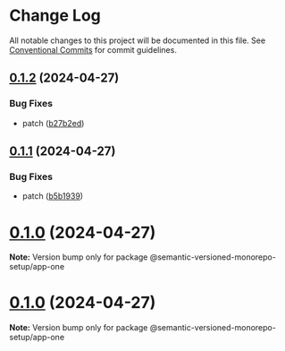 # Change Log

All notable changes to this project will be documented in this file.
See [Conventional Commits](https://conventionalcommits.org) for commit guidelines.

## [0.1.2](https://github.com/gbublys/semantic-versioned-monorepo-setup/compare/@semantic-versioned-monorepo-setup/app-one@0.1.1...@semantic-versioned-monorepo-setup/app-one@0.1.2) (2024-04-27)


### Bug Fixes

* patch ([b27b2ed](https://github.com/gbublys/semantic-versioned-monorepo-setup/commit/b27b2edc143c20f37440ccb261e5c21cbfd2e22e))





## [0.1.1](https://github.com/gbublys/semantic-versioned-monorepo-setup/compare/@semantic-versioned-monorepo-setup/app-one@0.1.0...@semantic-versioned-monorepo-setup/app-one@0.1.1) (2024-04-27)


### Bug Fixes

* patch ([b5b1939](https://github.com/gbublys/semantic-versioned-monorepo-setup/commit/b5b193947cff66c4f693f5de968bcec587e3d10d))





# [0.1.0](https://github.com/gbublys/semantic-versioned-monorepo-setup/compare/@semantic-versioned-monorepo-setup/app-one@0.1.0-dev.1...@semantic-versioned-monorepo-setup/app-one@0.1.0) (2024-04-27)

**Note:** Version bump only for package @semantic-versioned-monorepo-setup/app-one





# [0.1.0](https://github.com/gbublys/semantic-versioned-monorepo-setup/compare/@semantic-versioned-monorepo-setup/app-one@0.1.0-dev.0...@semantic-versioned-monorepo-setup/app-one@0.1.0) (2024-04-27)

**Note:** Version bump only for package @semantic-versioned-monorepo-setup/app-one
